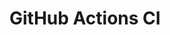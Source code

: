 # GitHub Actions CI











































































































































































































































































































































































































































































































































































































































































































































































































































































































































































































































































































































































































































































































































































































































































































































































































































































































































































































































































































































































































































































































































































































































